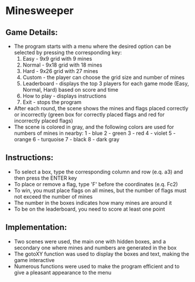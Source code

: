 # Minesweeper

## Game Details:
- The program starts with a menu where the desired option can be selected by pressing the corresponding key:
    1. Easy - 9x9 grid with 9 mines
    2. Normal - 9x18 grid with 18 mines
    3. Hard - 9x26 grid with 27 mines
    4. Custom - the player can choose the grid size and number of mines
    5. Leaderboard - displays the top 3 players for each game mode (Easy, Normal, Hard) based on score and time
    6. How to play - displays instructions
    0. Exit - stops the program
- After each round, the scene shows the mines and flags placed correctly or incorrectly (green box for correctly placed flags and red for incorrectly placed flags)
- The scene is colored in gray, and the following colors are used for numbers of mines in nearby:
    1 - blue
    2 - green
    3 - red
    4 - violet
    5 - orange
    6 - turquoise
    7 - black
    8 - dark gray

## Instructions:
- To select a box, type the corresponding column and row (e.q. a3) and then press the ENTER key
- To place or remove a flag, type 'F' before the coordinates (e.q. Fc2)
- To win, you must place flags on all mines, but the number of flags must not exceed the number of mines
- The number in the boxes indicates how many mines are around it
- To be on the leaderboard, you need to score at least one point

## Implementation:
- Two scenes were used, the main one with hidden boxes, and a secondary one where mines and numbers are generated in the box
- The gotoXY function was used to display the boxes and text, making the game interactive
- Numerous functions were used to make the program efficient and to give a pleasant appearance to the menu
